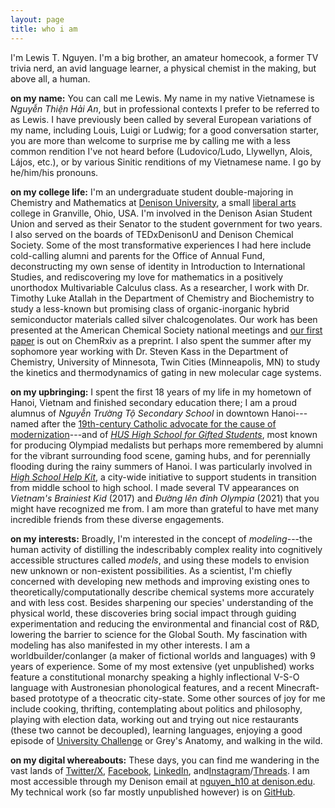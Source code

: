 ```yaml
---
layout: page
title: who i am
---
```


I'm Lewis T. Nguyen. I'm a big brother, an amateur homecook, a former TV trivia nerd, an avid language learner, a physical chemist in the making, but above all, a human.

**on my name:** You can call me Lewis. My name in my native Vietnamese is *Nguyễn Thiện Hải An*, but in professional contexts I prefer to be referred to as Lewis. I have previously been called by several European variations of my name, including Louis, Luigi or Ludwig; for a good conversation starter, you are more than welcome to surprise me by calling me with a less common rendition I've not heard before (Ludovico/Ludo, Llywellyn, Alois, Lájos, etc.), or by various Sinitic renditions of my Vietnamese name. I go by he/him/his pronouns.

**on my college life:** I'm an undergraduate student double-majoring in Chemistry and Mathematics at [Denison University](https://denison.edu), a small [liberal arts](https://www.grinnell.edu/sites/default/files/documents/Cronon_Only_Connect.pdf) college in Granville, Ohio, USA. I'm involved in the Denison Asian Student Union and served as their Senator to the student government for two years. I also served on the boards of TEDxDenisonU and Denison Chemical Society. Some of the most transformative experiences I had here include cold-calling alumni and parents for the Office of Annual Fund, deconstructing my own sense of identity in Introduction to International Studies, and rediscovering my love for mathematics in a positively unorthodox Multivariable Calculus class. As a researcher, I work with Dr. Timothy Luke Atallah in the Department of Chemistry and Biochemistry to study a less-known but promising class of organic-inorganic hybrid semiconductor materials called silver chalcogenolates. Our work has been presented at the American Chemical Society national meetings and [our first paper](https://doi.org/10.26434/chemrxiv-2025-pw24p) is out on ChemRxiv as a preprint. I also spent the summer after my sophomore year working with Dr. Steven Kass in the Department of Chemistry, University of Minnesota, Twin Cities (Minneapolis, MN) to study the kinetics and thermodynamics of gating in new molecular cage systems.

**on my upbringing:** I spent the first 18 years of my life in my hometown of Hanoi, Vietnam and finished secondary education there; I am a proud alumnus of *Nguyễn Trường Tộ Secondary School* in downtown Hanoi---named after the [19th-century Catholic advocate for the cause of modernization](https://en.wikipedia.org/wiki/Nguyễn_Trường_Tộ)---and of [*HUS High School for Gifted Students*](https://en.wikipedia.org/wiki/High_School_for_Gifted_Students,_VNU_University_of_Science), most known for producing Olympiad medalists but perhaps more remembered by alumni for the vibrant surrounding food scene, gaming hubs, and for perennially flooding during the rainy summers of Hanoi. I was particularly involved in [*High School Help Kit*](https://www.facebook.com/HighSchoolHelpKit), a city-wide initiative to support students in transition from middle school to high school. I made several TV appearances on *Vietnam's Brainiest Kid* (2017) and *Đường lên đỉnh Olympia* (2021) that you might have recognized me from. I am more than grateful to have met many incredible friends from these diverse engagements.

**on my interests:** Broadly, I'm interested in the concept of *modeling*---the human activity of distilling the indescribably complex reality into cognitively accessible structures called *models*, and using these models to envision new unknown or non-existent possibilities. As a scientist, I'm chiefly concerned with developing new methods and improving existing ones to theoretically/computationally describe chemical systems more accurately and with less cost. Besides sharpening our species' understanding of the physical world, these discoveries bring social impact through guiding experimentation and reducing the environmental and financial cost of R&D, lowering the barrier to science for the Global South. My fascination with modeling has also manifested in my other interests. I am a worldbuilder/conlanger (a maker of fictional worlds and languages) with 9 years of experience. Some of my most extensive (yet unpublished) works feature a constitutional monarchy speaking a highly inflectional V-S-O language with Austronesian phonological features, and a recent Minecraft-based prototype of a theocratic city-state. Some other sources of joy for me include cooking, thrifting, contemplating about politics and philosophy, playing with election data, working out and trying out nice restaurants (these two cannot be decoupled), learning languages, enjoying a good episode of [University Challenge](https://youtu.be/A_Tqbu2OQaE?si=g0zPllNoLFPB77BL) or Grey's Anatomy, and walking in the wild.

**on my digital whereabouts:** These days, you can find me wandering in the vast lands of [Twitter/X](https://twitter.com/LewisTNguyen), [Facebook](https://facebook.com/haian.nguyenthien), [LinkedIn](https://linkedin.com/in/lewis-nguyen), and[Instagram](https://instagram.com/scl.lewis.mcwrd)/[Threads](https://threads.com/scl.lewis.mcwrd). I am most accessible through my Denison email at [nguyen_h10 at denison.edu](mailto:nguyen_h10@denison.edu). My technical work (so far mostly unpublished however) is on [GitHub](https://github.com/lewistnguyen).